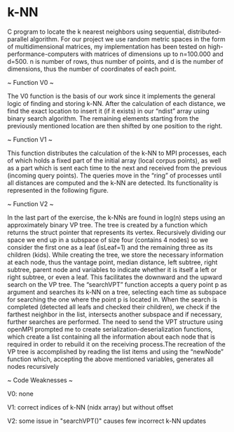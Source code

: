 # k-NN
C program to locate the k nearest neighbors using sequential, distributed-parallel algorithm.
For our project we use random metric spaces in the form of multidimensional matrices, my implementation has been tested on high-performance-computers with matrices of dimensions up to n=100.000 and d=500. n is number of rows, thus number of points, and d is the number of dimensions, thus the number of coordinates of each point.

~ Function V0 ~

The V0 function is the basis of our work since it implements the general logic of finding and storing k-NN.
After the calculation of each distance, we find the exact location to insert it (if it exists) in our “ndist” array
using binary search algorithm. The remaining elements starting from the previously mentioned location are
then shifted by one position to the right.

~ Function V1 ~

This function distributes the calculation of the k-NN to MPI processes, each of which holds a fixed part of
the initial array (local corpus points), as well as a part which is sent each time to the next and received from
the previous (incoming query points). The queries move in the “ring” of processes until all distances are
computed and the k-NN are detected. Its functionality is represented in the following figure.

~ Function V2 ~

In the last part of the exercise, the k-NNs are found in log(n) steps using an approximately binary VP tree.
The tree is created by a function which returns the struct pointer that represents its vertex. Recursively
dividing our space we end up in a subspace of size four (contains 4 nodes) so we consider the first one as a
leaf (isLeaf=1) and the remaining three as its children (kids). While creating the tree, we store the necessary
information at each node, thus the vantage point, median distance, left subtree, right subtree, parent node and
variables to indicate whether it is itself a left or right subtree, or even a leaf. This facilitates the downward
and the upward search on the VP tree. The “searchVPT” function accepts a query point p as argument and
searches its k-NN on a tree, selecting each time as subspace for searching the one where the point p is
located in. When the search is completed (detected all leafs and checked their children), we check if the
farthest neighbor in the list, intersects another subspace and if necessary, further searches are performed. The
need to send the VPT structure using openMPI prompted me to create serialization-deserialization functions,
which create a list containing all the information about each node that is required in order to rebuild it on the
receiving process.The recreation of the VP tree is accomplished by reading the list items and using the “newNode” function
which, accepting the above mentioned variables, generates all nodes recursively


~ Code Weaknesses ~

V0: none

V1: correct indices of k-NN (nidx array) but without offset

V2: some issue in "searchVPT()" causes few incorrect k-NN updates

